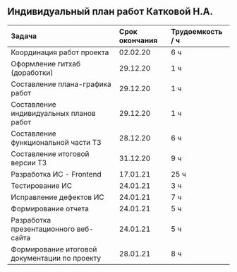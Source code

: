 ## Индивидуальный план работ Катковой Н.А.

|Задача                                         | Срок окончания |Трудоемкость / ч |
|:--------------                                |:---------------|:-------------|
|Координация работ проекта                      | 02.02.20       | 6 ч |
|Оформление гитхаб (доработки)                  | 29.12.20       | 1 ч |
|Составление плана-графика работ                | 29.12.20       | 1 ч |
|Составление индивидуальных планов работ        | 29.12.20       | 1 ч |
|Составление функциональной части ТЗ            | 28.12.20       | 6 ч |
|Составление итоговой версии ТЗ                 | 31.12.20       | 9 ч |
|Разработка ИС - Frontend                       | 17.01.21       | 25 ч |
|Тестирование ИС                                | 24.01.21       | 3 ч |
|Исправление дефектов ИС                        | 24.01.21       | 7 ч |
|Формирование отчета                            | 24.01.21       | 5 ч |
|Разработка презентационного веб-сайта          | 24.01.21       | 5 ч |
|Формирование итоговой документации по проекту  | 28.01.21       | 8 ч |

